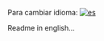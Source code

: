 Para cambiar idioma:
[![es](https://img.shields.io/badge/lang-es-yellow.svg)](/README.md) 



Readme in english...